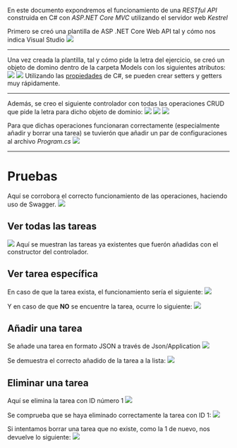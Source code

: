 En este documento expondremos el funcionamiento de una *RESTful API* construida en C# con *ASP.NET Core MVC* utilizando el servidor web *Kestrel*

Primero se creó una plantilla de ASP .NET Core Web API tal y cómo nos indica Visual Studio
![](_attachments/Pasted%20image%2020240812204644.png)

---

Una vez creada la plantilla, tal y cómo pide la letra del ejercicio, se creó un objeto de domino dentro de la carpeta Models con los siguientes atributos:
![](_attachments/Pasted%20image%2020240812205745.png)
![](_attachments/Pasted%20image%2020240812205818.png)
Utilizando las [propiedades](https://learn.microsoft.com/en-us/dotnet/csharp/programming-guide/classes-and-structs/properties#auto-implemented-properties) de C#, se pueden crear setters y getters muy rápidamente.

---

Además, se creo el siguiente controlador con todas las operaciones CRUD que pide la letra para dicho objeto de dominio:
![](_attachments/Pasted%20image%2020240812211445.png)
![](_attachments/Pasted%20image%2020240812211527.png)
![](_attachments/Pasted%20image%2020240812211559.png)


Para que dichas operaciones funcionaran correctamente (especialmente añadir y borrar una tarea) se tuvierón que añadir un par de configuraciones al archivo *Program.cs*
![](_attachments/Pasted%20image%2020240812211742.png)

---

# Pruebas
Aquí se corrobora el correcto funcionamiento de las operaciones, haciendo uso de Swagger.
![](_attachments/Pasted%20image%2020240812212326.png)



## Ver todas las tareas
![](_attachments/Pasted%20image%2020240812212108.png)
Aquí se muestran las tareas ya existentes que fuerón añadidas con el constructor del controlador.



## Ver tarea específica
En caso de que la tarea exista, el funcionamiento sería el siguiente:
![](_attachments/Pasted%20image%2020240812212527.png)


Y en caso de que **NO** se encuentre la tarea, ocurre lo siguiente:
![](_attachments/Pasted%20image%2020240812212638.png)




## Añadir una tarea
Se añade una tarea en formato JSON a través de Json/Application
![](_attachments/Pasted%20image%2020240812213224.png)


Se demuestra el correcto añadido de la tarea a la lista:
![](_attachments/Pasted%20image%2020240812213357.png)



## Eliminar una tarea
Aquí se elimina la tarea con ID número 1
![](_attachments/Pasted%20image%2020240812213932.png)


Se comprueba que se haya eliminado correctamente la tarea con ID 1:
![](_attachments/Pasted%20image%2020240812214109.png)


Si intentamos borrar una tarea que no existe, como la 1 de nuevo, nos devuelve lo siguiente:
![](_attachments/Pasted%20image%2020240812214358.png)
